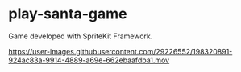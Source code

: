 # play-santa-game

Game developed with SpriteKit Framework.

https://user-images.githubusercontent.com/29226552/198320891-924ac83a-9914-4889-a69e-662ebaafdba1.mov

